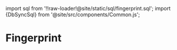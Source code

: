 import sql from '!!raw-loader!@site/static/sql/fingerprint.sql';
import {DbSyncSql} from '@site/src/components/Common.js';

# Fingerprint

<DbSyncSql sql={sql} />
